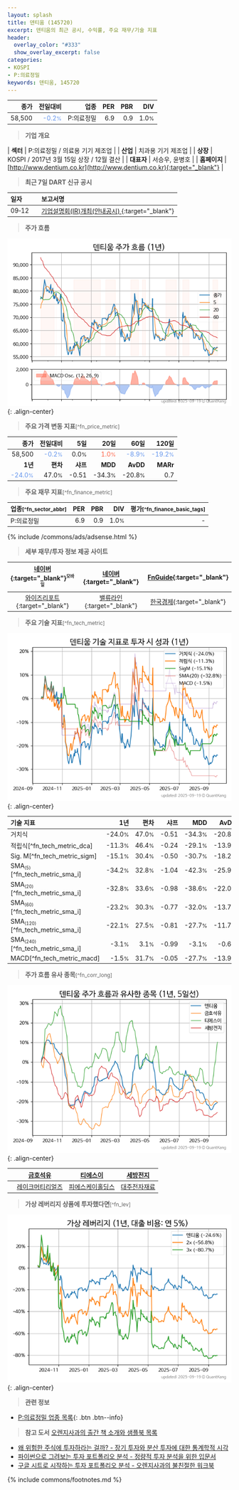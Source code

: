 ```yaml
---
layout: splash
title: 덴티움 (145720)
excerpt: 덴티움의 최근 공시, 수익률, 주요 재무/기술 지표
header:
  overlay_color: "#333"
  show_overlay_excerpt: false
categories:
- KOSPI
- P:의료정밀
keywords: 덴티움, 145720
---
```


| **종가** | **전일대비** | **업종** | **PER** | **PBR** | **DIV** |
| -------: | -----------: | -------: | ------: | ------: | ------: |
| 58,500 | <span style="color: cornflowerblue">-0.2<small>%</small></span> | P:의료정밀 | 6.9 | 0.9 | 1.0<small>%</small> |

<!-- more -->


> **기업 개요**<a id="company"></a>

| <span style="white-space:nowrap;">**섹터**</span> | P:의료정밀 / 의료용 기기 제조업 |
| <span style="white-space:nowrap;">**산업**</span> | 치과용 기기 제조업 |
| <span style="white-space:nowrap;">**상장**</span> | KOSPI / 2017년 3월 15일 상장 / 12월 결산 |
| <span style="white-space:nowrap;">**대표자**</span> | 서승우, 윤병호 |
| <span style="white-space:nowrap;">**홈페이지**</span> | [http://www.dentium.co.kr](http://www.dentium.co.kr){:target="_blank"} |


> **최근 7일 DART 신규 공시**<a id="dart"></a>

| **일자** |      | **보고서명** |
| :------- | :--- | :----------- |
| 09&#x2011;12 | | [기업설명회(IR)개최(안내공시)              ](https://dart.fss.or.kr/dsaf001/main.do?rcpNo=20250912800481){:target="_blank"} |


> **주가 흐름**<a id="price"></a>

![145720](/stock/images/145720.png){: .align-center}


> **주요 가격 변동 지표**<small>[^fn_price_metric]</small>

| **종가** | **전일대비** | **5일** | **20일** | **60일** | **120일** |
| -------: | -----------: | ------: | -------: | -------: | --------: |
| 58,500 | <span style="color: cornflowerblue">-0.2<small>%</small></span> | 0.0<small>%</small> | <span style="color: tomato">1.0<small>%</small></span> | <span style="color: cornflowerblue">-8.9<small>%</small></span> | <span style="color: cornflowerblue">-19.2<small>%</small></span> |
| **1년** | **편차** | **샤프** | **MDD** | **AvDD** | **MARr** |
| <span style="color: cornflowerblue">-24.0<small>%</small></span> | 47.0<small>%</small> | -0.51 | -34.3<small>%</small> | -20.8<small>%</small> | 0.7 |


> **주요 재무 지표**<small>[^fn_finance_metric]</small>

| **업종**<small>[^fn_sector_abbr]</small> | **PER** | **PBR** | **DIV** | **평가**<small>[^fn_finance_basic_tags]</small> |
| :--------------------------------------- | ------: | ------: | ------: | ----------------------------------------------: |
| P:의료정밀 | 6.9 | 0.9 | 1.0<small>%</small> | - |



{% include /commons/ads/adsense.html %}

> **세부 재무/투자 정보 제공 사이트**

| [네이버](https://m.stock.naver.com/domestic/stock/145720/finance/summary){:target="_blank"}<sup><small>모바일</small></sup> | [네이버](https://finance.naver.com/item/coinfo.naver?code=145720){:target="_blank"} | [FnGuide](https://comp.fnguide.com/SVO2/ASP/SVD_Invest.asp?gicode=A145720&MenuYn=Y){:target="_blank"} |
| :---: | :---: | :---: |
| [와이즈리포트](https://comp.wisereport.co.kr/company/c1040001.aspx?cmp_cd=145720){:target="_blank"} | [밸류라인](https://www.valueline.co.kr/finance/summary/145720){:target="_blank"} | [한국경제](https://markets.hankyung.com/stock/145720/financial-summary){:target="_blank"} |


> **주요 기술 지표**<small>[^fn_tech_metric]</small>


![145720](/stock/images/145720_tech.png){: .align-center}

| **기술 지표** | **1년** | **편차** | **샤프** | **MDD** | **AvDD** |
| :------------ | ------: | -----------: | -------: | ------: | -------: |
| 거치식 | -24.0<small>%</small> | 47.0<small>%</small> | -0.51 | -34.3<small>%</small> | -20.8<small>%</small> |
| 적립식[^fn_tech_metric_dca] | -11.3<small>%</small> | 46.4<small>%</small> | -0.24 | -29.1<small>%</small> | -13.9<small>%</small> |
| Sig. M[^fn_tech_metric_sigm] | -15.1<small>%</small> | 30.4<small>%</small> | -0.50 | -30.7<small>%</small> | -18.2<small>%</small> |
| SMA<small><sub>(5)</sub></small>[^fn_tech_metric_sma_i] | -34.2<small>%</small> | 32.8<small>%</small> | -1.04 | -42.3<small>%</small> | -25.9<small>%</small> |
| SMA<small><sub>(20)</sub></small>[^fn_tech_metric_sma_i] | -32.8<small>%</small> | 33.6<small>%</small> | -0.98 | -38.6<small>%</small> | -22.0<small>%</small> |
| SMA<small><sub>(60)</sub></small>[^fn_tech_metric_sma_i] | -23.2<small>%</small> | 30.3<small>%</small> | -0.77 | -32.0<small>%</small> | -13.7<small>%</small> |
| SMA<small><sub>(120)</sub></small>[^fn_tech_metric_sma_i] | -22.1<small>%</small> | 27.5<small>%</small> | -0.81 | -27.7<small>%</small> | -11.7<small>%</small> |
| SMA<small><sub>(240)</sub></small>[^fn_tech_metric_sma_i] | -3.1<small>%</small> | 3.1<small>%</small> | -0.99 | -3.1<small>%</small> | -0.6<small>%</small> |
| MACD[^fn_tech_metric_macd] | -1.5<small>%</small> | 31.7<small>%</small> | -0.05 | -27.7<small>%</small> | -13.9<small>%</small> |


> **주가 흐름 유사 종목**<a id="corr"></a><small>[^fn_corr_long]</small>

![145720](/stock/images/145720_corr.png){: .align-center}

|       | [금호석유](/011780/) | [티에스이](/131290/) | [세방전지](/004490/) |
| :---: | :------------------------------------: | :------------------------------------: | :------------------------------------: |
|       | [레이크머티리얼즈](/281740/) | [피에스케이홀딩스](/031980/) | [대주전자재료](/078600/) |


> **가상 레버리지 상품에 투자했다면**<a id="2x"></a><small>[^fn_lev]</small>

![145720](/stock/images/145720_2x.png){: .align-center}


> **관련 정보**

- [P:의료정밀 업종 목록](/stats/sector/kospi_업종_의료정밀_종목/){: .btn .btn--info}

> **참고 도서** [오렌지사과의 출간 책 소개와 샘플북 목록](https://kongdori.tistory.com/691)

- [왜 위험한 주식에 투자하라는 걸까? - 장기 투자와 분산 투자에 대한 통계학적 시각](https://kongdori.tistory.com/421)
- [파이썬으로 그려보는 투자 포트폴리오 분석  - 정량적 투자 분석을 위한 입문서](https://kongdori.tistory.com/643)
- [구글 시트로 시작하는 투자 포트폴리오 분석 - 오렌지사과의 불친절한 워크북](https://kongdori.tistory.com/449)


{% include commons/footnotes.md %}